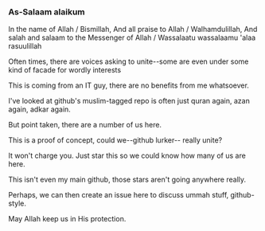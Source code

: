 ### As-Salaam alaikum

In the name of Allah / Bismillah,
And all praise to Allah / Walhamdulillah,
And salah and salaam to the Messenger of Allah / Wassalaatu wassalaamu 'alaa rasuulillah

Often times, there are voices asking to unite--some are even under some kind of facade for wordly interests

This is coming from an IT guy, there are no benefits from me whatsoever.

I've looked at github's muslim-tagged repo is often just quran again, azan again, adkar again.

But point taken, there are a number of us here.

This is a proof of concept, could we--github lurker-- really unite?

It won't charge you. Just star this so we could know how many of us are here.

This isn't even my main github, those stars aren't going anywhere really.

Perhaps, we can then create an issue here to discuss ummah stuff, github-style.

May Allah keep us in His protection.
